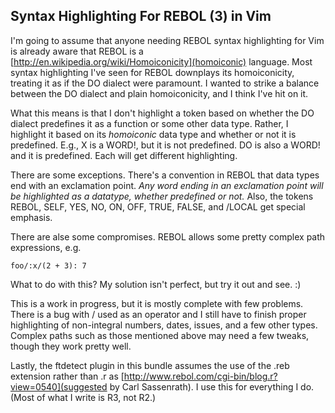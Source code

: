 Syntax Highlighting For REBOL (3) in Vim
----

I'm going to assume that anyone needing REBOL syntax highlighting for Vim is already aware that REBOL is a [http://en.wikipedia.org/wiki/Homoiconicity](homoiconic) language. Most syntax highlighting I've seen for REBOL downplays its homoiconicity, treating it as if the DO dialect were paramount. I wanted to strike a balance between the DO dialect and plain homoiconicity, and I think I've hit on it.

What this means is that I don't highlight a token based on whether the DO dialect predefines it as a function or some other data type. Rather, I highlight it based on its _homoiconic_ data type and whether or not it is predefined. E.g., X is a WORD!, but it is not predefined. DO is also a WORD! and it is predefined. Each will get different highlighting. 

There are some exceptions. There's a convention in REBOL that data types end with an exclamation point. _Any word ending in an exclamation point will be highlighted as a datatype, whether predefined or not._ Also, the tokens REBOL, SELF, YES, NO, ON, OFF, TRUE, FALSE, and /LOCAL get special emphasis. 

There are alse some compromises. REBOL allows some pretty complex path expressions, e.g.

    foo/:x/(2 + 3): 7

What to do with this? My solution isn't perfect, but try it out and see. :)

This is a work in progress, but it is mostly complete with few problems. There is a bug with / used as an operator and I still have to finish proper highlighting of non-integral numbers, dates, issues, and a few other types. Complex paths such as those mentioned above may need a few tweaks, though they work pretty well. 

Lastly, the ftdetect plugin in this bundle assumes the use of the .reb extension rather than .r as [http://www.rebol.com/cgi-bin/blog.r?view=0540](suggested by Carl Sassenrath). I use this for everything I do. (Most of what I write is R3, not R2.)
